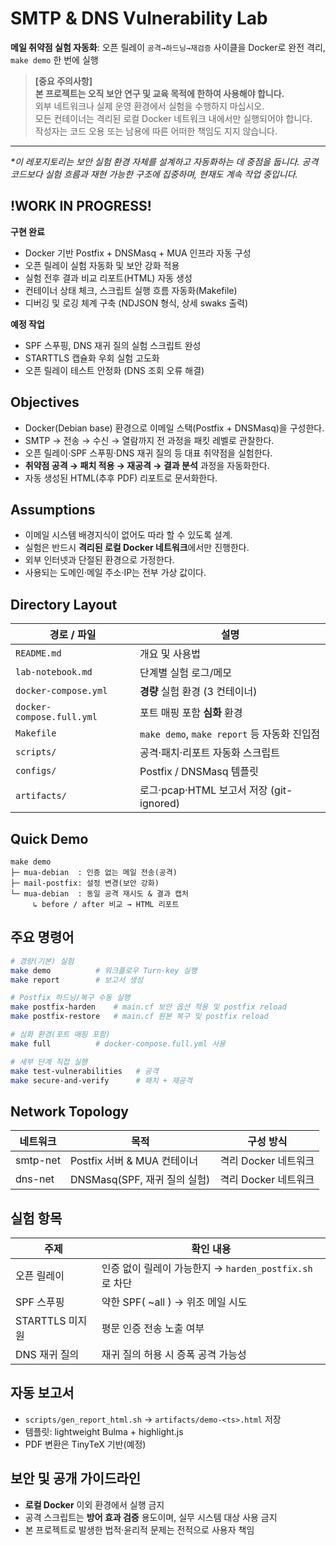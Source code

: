 # SMTP & DNS Vulnerability Lab
**메일 취약점 실험 자동화**: 오픈 릴레이 `공격→하드닝→재검증` 사이클을 Docker로 완전 격리, `make demo` 한 번에 실행

> **[중요 주의사항]**  
> **본 프로젝트는 오직 보안 연구 및 교육 목적에 한하여 사용해야 합니다.**  
> 외부 네트워크나 실제 운영 환경에서 실험을 수행하지 마십시오.  
> 모든 컨테이너는 격리된 로컬 Docker 네트워크 내에서만 실행되어야 합니다.  
> 작성자는 코드 오용 또는 남용에 따른 어떠한 책임도 지지 않습니다.

---

_*이 레포지토리는 보안 실험 환경 자체를 설계하고 자동화하는 데 중점을 둡니다. 공격 코드보다 실험 흐름과 재현 가능한 구조에 집중하며, 현재도 계속 작업 중입니다._

## !WORK IN PROGRESS!
**구현 완료**
- Docker 기반 Postfix + DNSMasq + MUA 인프라 자동 구성
- 오픈 릴레이 실험 자동화 및 보안 강화 적용
- 실험 전후 결과 비교 리포트(HTML) 자동 생성
- 컨테이너 상태 체크, 스크립트 실행 흐름 자동화(Makefile)
- 디버깅 및 로깅 체계 구축 (NDJSON 형식, 상세 swaks 출력)

**예정 작업**
- SPF 스푸핑, DNS 재귀 질의 실험 스크립트 완성
- STARTTLS 캡슐화 우회 실험 고도화
- 오픈 릴레이 테스트 안정화 (DNS 조회 오류 해결)

## Objectives
- Docker(Debian base) 환경으로 이메일 스택(Postfix + DNSMasq)을 구성한다.  
- SMTP → 전송 → 수신 → 열람까지 전 과정을 패킷 레벨로 관찰한다.  
- 오픈 릴레이‧SPF 스푸핑‧DNS 재귀 질의 등 대표 취약점을 실험한다.  
- **취약점 공격 → 패치 적용 → 재공격 → 결과 분석** 과정을 자동화한다.  
- 자동 생성된 HTML(추후 PDF) 리포트로 문서화한다.

## Assumptions
- 이메일 시스템 배경지식이 없어도 따라 할 수 있도록 설계.  
- 실험은 반드시 **격리된 로컬 Docker 네트워크**에서만 진행한다.  
- 외부 인터넷과 단절된 환경으로 가정한다.  
- 사용되는 도메인·메일 주소·IP는 전부 가상 값이다.

## Directory Layout

| 경로 / 파일           | 설명                                           |
|-----------------------|-----------------------------------------------|
| `README.md`           | 개요 및 사용법                                 |
| `lab-notebook.md`     | 단계별 실험 로그/메모                          |
| `docker-compose.yml`  | **경량** 실험 환경 (3 컨테이너)                |
| `docker-compose.full.yml` | 포트 매핑 포함 **심화** 환경               |
| `Makefile`            | `make demo`, `make report` 등 자동화 진입점    |
| `scripts/`            | 공격·패치·리포트 자동화 스크립트              |
| `configs/`            | Postfix / DNSMasq 템플릿                       |
| `artifacts/`          | 로그·pcap·HTML 보고서 저장 (git-ignored)       |

## Quick Demo
```
make demo
├─ mua-debian  : 인증 없는 메일 전송(공격)
├─ mail-postfix: 설정 변경(보안 강화)
└─ mua-debian  : 동일 공격 재시도 & 결과 캡처
     ↳ before / after 비교 → HTML 리포트
```

## 주요 명령어
```bash
# 경량(기본) 실험
make demo          # 워크플로우 Turn-key 실행
make report        # 보고서 생성

# Postfix 하드닝/복구 수동 실행
make postfix-harden    # main.cf 보안 옵션 적용 및 postfix reload
make postfix-restore   # main.cf 원본 복구 및 postfix reload

# 심화 환경(포트 매핑 포함)
make full          # docker-compose.full.yml 사용

# 세부 단계 직접 실행
make test-vulnerabilities   # 공격
make secure-and-verify      # 패치 + 재공격
```

## Network Topology

| 네트워크 | 목적                           | 구성 방식            |
|----------|------------------------------|---------------------|
| smtp-net | Postfix 서버 & MUA 컨테이너   | 격리 Docker 네트워크 |
| dns-net  | DNSMasq(SPF, 재귀 질의 실험)  | 격리 Docker 네트워크 |

## 실험 항목

| 주제                    | 확인 내용                                             |
|-------------------------|-------------------------------------------------------|
| 오픈 릴레이             | 인증 없이 릴레이 가능한지 → `harden_postfix.sh`로 차단 |
| SPF 스푸핑              | 약한 SPF( ~all ) → 위조 메일 시도                     |
| STARTTLS 미지원         | 평문 인증 전송 노출 여부                              |
| DNS 재귀 질의           | 재귀 질의 허용 시 증폭 공격 가능성                    |

## 자동 보고서
- `scripts/gen_report_html.sh` → `artifacts/demo-<ts>.html` 저장  
- 템플릿: lightweight Bulma + highlight.js  
- PDF 변환은 TinyTeX 기반(예정)

## 보안 및 공개 가이드라인
- **로컬 Docker** 이외 환경에서 실행 금지
- 공격 스크립트는 **방어 효과 검증** 용도이며, 실무 시스템 대상 사용 금지
- 본 프로젝트로 발생한 법적·윤리적 문제는 전적으로 사용자 책임
